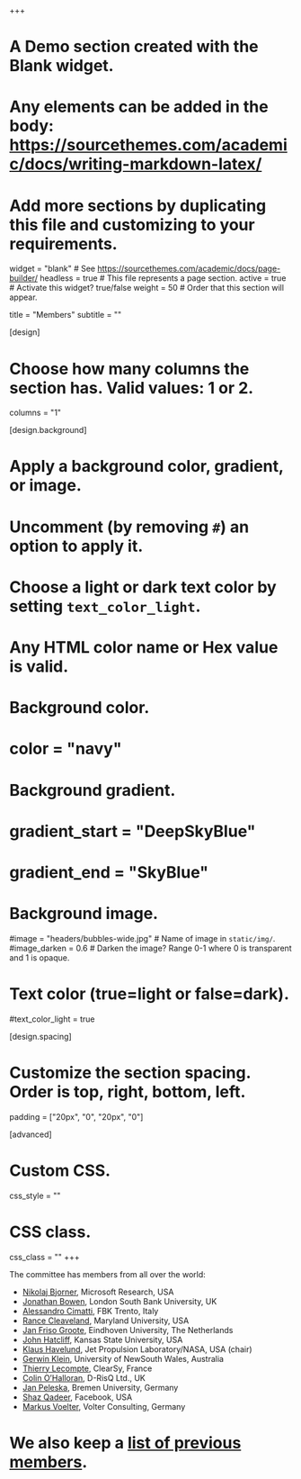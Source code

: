 +++
# A Demo section created with the Blank widget.
# Any elements can be added in the body: https://sourcethemes.com/academic/docs/writing-markdown-latex/
# Add more sections by duplicating this file and customizing to your requirements.

widget = "blank"  # See https://sourcethemes.com/academic/docs/page-builder/
headless = true  # This file represents a page section.
active = true  # Activate this widget? true/false
weight = 50  # Order that this section will appear.

title = "Members"
subtitle = ""

[design]
  # Choose how many columns the section has. Valid values: 1 or 2.
  columns = "1"

[design.background]
  # Apply a background color, gradient, or image.
  #   Uncomment (by removing `#`) an option to apply it.
  #   Choose a light or dark text color by setting `text_color_light`.
  #   Any HTML color name or Hex value is valid.

  # Background color.
  # color = "navy"
  
  # Background gradient.
  # gradient_start = "DeepSkyBlue"
  # gradient_end = "SkyBlue"
  
  # Background image.
  #image = "headers/bubbles-wide.jpg"  # Name of image in `static/img/`.
  #image_darken = 0.6  # Darken the image? Range 0-1 where 0 is transparent and 1 is opaque.

  # Text color (true=light or false=dark).
  #text_color_light = true

[design.spacing]
  # Customize the section spacing. Order is top, right, bottom, left.
  padding = ["20px", "0", "20px", "0"]

[advanced]
 # Custom CSS. 
 css_style = ""
 
 # CSS class.
 css_class = ""
+++

The committee has members from all over the world:


- [Nikolaj Bjorner](https://www.microsoft.com/en-us/research/people/nbjorner), Microsoft Research, USA
- [Jonathan Bowen](https://en.wikipedia.org/wiki/Jonathan_Bowen), London South Bank University, UK
- [Alessandro Cimatti](https://es-static.fbk.eu/people/cimatti), FBK Trento, Italy
- [Rance Cleaveland](https://www.cs.umd.edu/~rance), Maryland University, USA
- [Jan Friso Groote](https://www.tue.nl/en/research/researchers/jan-friso-groote), Eindhoven University, The Netherlands
- [John Hatcliff](http://people.cs.ksu.edu/~hatcliff/cms), Kansas State University, USA
- [Klaus Havelund](http://www.havelund.com/), Jet Propulsion Laboratory/NASA, USA (chair)
- [Gerwin Klein](http://www.cse.unsw.edu.au/~kleing), University of NewSouth Wales, Australia
- [Thierry Lecompte](https://www.researchgate.net/profile/Thierry_Lecomte), ClearSy, France
- [Colin O’Halloran](https://www.linkedin.com/in/colin-o-halloran-9887975/?originalSubdomain=uk), D-RisQ Ltd., UK
- [Jan Peleska](http://www.informatik.uni-bremen.de/agbs/jp), Bremen University, Germany
- [Shaz Qadeer](https://www.linkedin.com/in/shaz-qadeer-88b3332), Facebook, USA
- [Markus Voelter](http://voelter.de/), Volter Consulting, Germany




# We also keep a [list of previous members](previous-members).

